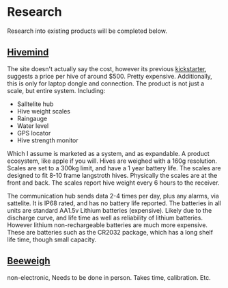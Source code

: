 # Research
Research into existing products will be completed below.

## [Hivemind](http://www.Hivemind.co.nz)
The site doesn't actually say the cost, however its previous [kickstarter](https://www.kickstarter.com/projects/hivemind/innovative-wireless-beehive-scales), suggests a price per hive of around $500. Pretty expensive. Additionally, this is only for laptop dongle and connection.
The product is not just a scale, but entire system. Including:
- Salltelite hub
- Hive weight scales
- Raingauge
- Water level
- GPS locator
- Hive strength monitor

Which I assume is marketed as a system, and as expandable. A product ecosystem, like apple if you will.
Hives are weighed with a 160g resolution. Scales are set to a 300kg limit, and have a 1 year battery life. The scales are designed to fit 8-10 frame langstroth hives. Physically the scales are at the front and back. The scales report hive weight every 6 hours to the receiver.

The communication hub sends data 2-4 times per day, plus any alarms, via sattelite. It is IP68 rated, and has no battery life reported. The batteries in all units are standard AA1.5v Lithium batteries (expensive). Likely due to the discharge curve, and life time as well as reliability of lithium batteries. However lithium non-rechargeable batteries are much more expensive. These are batteries such as the CR2032 package, which has a long shelf life time, though small capacity.

## [Beeweigh](https://beeweigh2.wordpress.com)
non-electronic, Needs to be done in person. Takes time, calibration. Etc.
